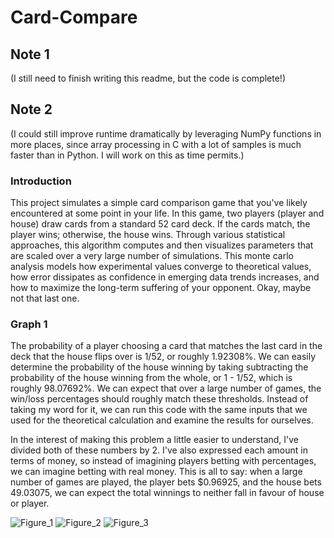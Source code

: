 # Card-Compare
## Note 1
(I still need to finish writing this readme, but the code is complete!)
## Note 2
(I could still improve runtime dramatically by leveraging NumPy functions in more places, since array processing in C with a lot of samples is much faster than in Python. I will work on this as time permits.)
### Introduction
This project simulates a simple card comparison game that you've likely encountered at some point in your life. In this game, two players (player and house) draw cards from a standard 52 card deck. If the cards match, the player wins; otherwise, the house wins. Through various statistical approaches, this algorithm computes and then visualizes parameters that are scaled over a very large number of simulations. This monte carlo analysis models how experimental values converge to theoretical values, how error dissipates as confidence in emerging data trends increases, and how to maximize the long-term suffering of your opponent. Okay, maybe not that last one.

### Graph 1
The probability of a player choosing a card that matches the last card in the deck that the house flips over is 1/52, or roughly 1.92308%. We can easily determine the probability of the house winning by taking subtracting the probability of the house winning from the whole, or 1 - 1/52, which is roughly 98.07692%. We can expect that over a large number of games, the win/loss percentages should roughly match these thresholds. Instead of taking my word for it, we can run this code with the same inputs that we used for the theoretical calculation and examine the results for ourselves.

In the interest of making this problem a little easier to understand, I've divided both of these numbers by 2. I've also expressed each amount in terms of money, so instead of imagining players betting with percentages, we can imagine betting with real money. This is all to say: when a large number of games are played, the player bets $0.96925, and the house bets 49.03075, we can expect the total winnings to neither fall in favour of house or player.

![Figure_1](https://github.com/GoldPapaya/Card-Compare/assets/93890310/38b44aba-8316-4adc-83ef-4512b5b8b7cf)
![Figure_2](https://github.com/GoldPapaya/Card-Compare/assets/93890310/fbfa7aff-3480-4342-9c82-8dca46036553)
![Figure_3](https://github.com/GoldPapaya/Card-Compare/assets/93890310/71bfe664-c9a5-4eba-a495-d13b6cad3e44)
